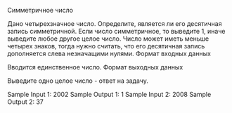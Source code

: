 Симметричное число


Дано четырехзначное число. Определите, является ли его десятичная запись симметричной. Если число симметричное, то выведите 1, иначе выведите любое другое целое число. Число может иметь меньше четырех знаков, тогда нужно считать, что его десятичная запись дополняется слева незначащими нулями.
Формат входных данных

Вводится единственное число.
Формат выходных данных

Выведите одно целое число - ответ на задачу.

Sample Input 1:
2002
Sample Output 1:
1
Sample Input 2:
2008
Sample Output 2:
37
